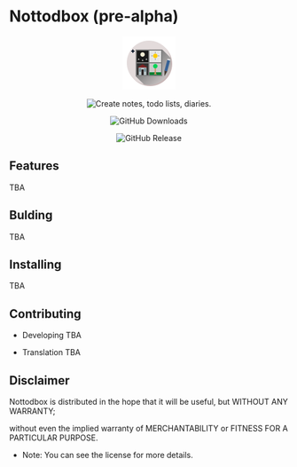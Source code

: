 # Nottodbox (pre-alpha)

<p align="center"><img src="https://github.com/mukonqi/nottodbox/blob/main/data/icons/hicolor/scalable/apps/nottodbox.svg?raw=true" alt="Nottodbox Icon"></img></a></p>
<p align="center"><img src="https://img.shields.io/badge/Create notes, todo lists, diaries-376296" alt="Create notes, todo lists, diaries."></img></p>
<p align="center"><img src="https://img.shields.io/github/downloads/mukonqi/nottodbox/total?label=Downloads" alt="GitHub Downloads"></img></p>
<p align="center"><img src="https://img.shields.io/github/v/release/mukonqi/nottodbox?label=Latest Release" alt="GitHub Release"></p>


## Features
TBA


## Bulding
TBA


## Installing
TBA


## Contributing
- Developing
TBA

- Translation
TBA


## Disclaimer
Nottodbox is distributed in the hope that it will be useful, but WITHOUT ANY WARRANTY; 

without even the implied warranty of MERCHANTABILITY or FITNESS FOR A PARTICULAR PURPOSE.

- Note: You can see the license for more details.